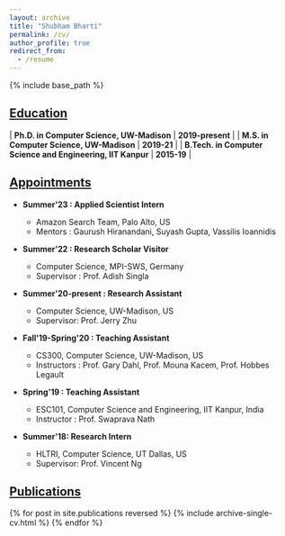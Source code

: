 ```yaml
---
layout: archive
title: "Shubham Bharti"
permalink: /cv/
author_profile: true
redirect_from:
  - /resume
---
```


{% include base_path %}

## <u>Education</u>

| **Ph.D. in Computer Science, UW-Madison** | **2019-present** |
| **M.S. in Computer Science, UW-Madison** | **2019-21** |
| **B.Tech. in Computer Science and Engineering, IIT Kanpur** | **2015-19** |

## <u>Appointments</u>

* **Summer'23 : Applied Scientist Intern**
  * Amazon Search Team, Palo Alto, US
  * Mentors : Gaurush Hiranandani, Suyash Gupta, Vassilis Ioannidis  

* **Summer'22 : Research Scholar Visitor**
  * Computer Science, MPI-SWS, Germany
  * Supervisor : Prof. Adish Singla

* **Summer'20-present : Research Assistant**
  * Computer Science, UW-Madison, US
  * Supervisor: Prof. Jerry Zhu 

* **Fall'19-Spring'20 : Teaching Assistant**
  * CS300, Computer Science, UW-Madison, US
  * Instructors : Prof. Gary Dahl, Prof. Mouna Kacem, Prof. Hobbes Legault  

* **Spring'19 : Teaching Assistant**
  * ESC101, Computer Science and Engineering, IIT Kanpur, India
  * Instructor : Prof. Swaprava Nath 

* **Summer'18: Research Intern**
  * HLTRI, Computer Science, UT Dallas, US
  * Supervisor: Prof. Vincent Ng


## <u>Publications</u>
{% for post in site.publications reversed %}
  {% include archive-single-cv.html %}
{% endfor %}

<br>

<!-- # Teaching
{% for post in site.teaching reversed %}
  {% include archive-single-cv.html %}
{% endfor %} -->
  
<!-- Talks
======
  <ul>{% for post in site.talks %}
    {% include archive-single-talk-cv.html %}
  {% endfor %}</ul>
   -->

<!-- # Course Works

| ----------- | ----------- | ----------- | 
| Theoretical Foundations of ML | Advanced Machine Learning |  Computational Learning Theory |  
| Deep Learning for Computer Vision | Topics in Natural Language Processing | Probabilistic Modelling & Inferences| 
| Non-Parametric methods in Data Science |  Theory of Reinforcement Learning | Algorithmic Robust Statistics | -->